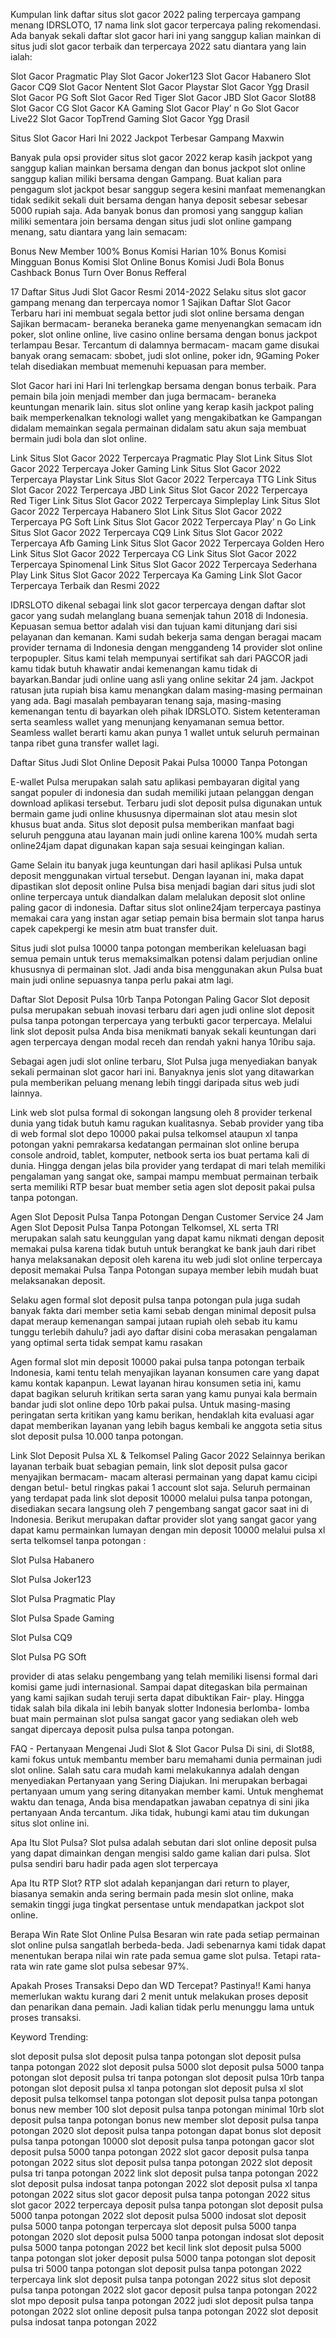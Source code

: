 Kumpulan link daftar situs slot gacor 2022 paling terpercaya gampang menang IDRSLOTO, 17 nama link slot gacor terpercaya paling rekomendasi. Ada banyak sekali daftar slot gacor hari ini yang sanggup kalian mainkan di situs judi slot gacor terbaik dan terpercaya 2022 satu diantara yang lain ialah:

Slot Gacor Pragmatic Play
Slot Gacor Joker123
Slot Gacor Habanero
Slot Gacor CQ9
Slot Gacor Nentent
Slot Gacor Playstar
Slot Gacor Ygg Drasil
Slot Gacor PG Soft
Slot Gacor Red Tiger
Slot Gacor JBD
Slot Gacor Slot88
Slot Gacor CG
Slot Gacor KA Gaming
Slot Gacor Play’ n Go
Slot Gacor Live22
Slot Gacor TopTrend Gaming
Slot Gacor Ygg Drasil

Situs Slot Gacor Hari Ini 2022 Jackpot Terbesar Gampang Maxwin

Banyak pula opsi provider situs slot gacor 2022 kerap kasih jackpot yang sanggup kalian mainkan bersama dengan dan bonus jackpot slot online sanggup kalian miliki bersama dengan Gampang. Buat kalian para pengagum slot jackpot besar sanggup segera kesini manfaat memenangkan tidak sedikit sekali duit bersama dengan hanya deposit sebesar sebesar 5000 rupiah saja. Ada banyak bonus dan promosi yang sanggup kalian miliki sementara join bersama dengan situs judi slot online gampang menang, satu diantara yang lain semacam:

Bonus New Member 100%
Bonus Komisi Harian 10%
Bonus Komisi Mingguan
Bonus Komisi Slot Online
Bonus Komisi Judi Bola
Bonus Cashback
Bonus Turn Over
Bonus Refferal

17 Daftar Situs Judi Slot Gacor Resmi 2014-2022
Selaku situs slot gacor gampang menang dan terpercaya nomor 1 Sajikan Daftar Slot Gacor Terbaru hari ini membuat segala bettor judi slot online bersama dengan Sajikan bermacam- beraneka beraneka game menyenangkan semacam idn poker, slot online online, live casino online bersama dengan bonus jackpot terlampau Besar. Tercantum di dalamnya bermacam- macam game disukai banyak orang semacam: sbobet, judi slot online, poker idn, 9Gaming Poker telah disediakan membuat memenuhi kepuasan para member.

Slot Gacor hari ini Hari Ini terlengkap bersama dengan bonus terbaik. Para pemain bila join menjadi member dan juga bermacam- beraneka keuntungan menarik lain. situs slot online yang kerap kasih jackpot paling baik memperkenalkan teknologi wallet yang mengakibatkan ke Gampangan didalam memainkan segala permainan didalam satu akun saja membuat bermain judi bola dan slot online.

Link Situs Slot Gacor 2022 Terpercaya Pragmatic Play Slot
Link Situs Slot Gacor 2022 Terpercaya Joker Gaming
Link Situs Slot Gacor 2022 Terpercaya Playstar
Link Situs Slot Gacor 2022 Terpercaya TTG
Link Situs Slot Gacor 2022 Terpercaya JBD
Link Situs Slot Gacor 2022 Terpercaya Red Tiger
Link Situs Slot Gacor 2022 Terpercaya Simpleplay
Link Situs Slot Gacor 2022 Terpercaya Habanero Slot
Link Situs Slot Gacor 2022 Terpercaya PG Soft
Link Situs Slot Gacor 2022 Terpercaya Play’ n Go
Link Situs Slot Gacor 2022 Terpercaya CQ9
Link Situs Slot Gacor 2022 Terpercaya Afb Gaming
Link Situs Slot Gacor 2022 Terpercaya Golden Hero
Link Situs Slot Gacor 2022 Terpercaya CG
Link Situs Slot Gacor 2022 Terpercaya Spinomenal
Link Situs Slot Gacor 2022 Terpercaya Sederhana Play
Link Situs Slot Gacor 2022 Terpercaya Ka Gaming
Link Slot Gacor Terpercaya Terbaik dan Resmi 2022

IDRSLOTO dikenal sebagai link slot gacor terpercaya dengan daftar slot gacor yang sudah melanglang buana semenjak tahun 2018 di Indonesia. Kepuasan semua bettor adalah visi dan tujuan kami ditunjang dari sisi pelayanan dan kemanan. Kami sudah bekerja sama dengan beragai macam provider ternama di Indonesia dengan menggandeng 14 provider slot online terpopupler. Situs kami telah mempunyai sertifikat sah dari PAGCOR jadi kamu tidak butuh khawatir andai kemenangan kamu tidak di bayarkan.Bandar judi online uang asli yang online sekitar 24 jam. Jackpot ratusan juta rupiah bisa kamu menangkan dalam masing-masing permainan yang ada. Bagi masalah pembayaran tenang saja, masing-masing kemenangan tentu di bayarkan oleh pihak IDRSLOTO. Sistem ketenteraman serta seamless wallet yang menunjang kenyamanan semua bettor. Seamless wallet berarti kamu akan punya 1 wallet untuk seluruh permainan tanpa ribet guna transfer wallet lagi.

Daftar Situs Judi Slot Online Deposit Pakai Pulsa 10000 Tanpa Potongan

E-wallet  Pulsa merupakan salah satu aplikasi pembayaran digital yang sangat  populer di indonesia dan sudah memiliki jutaan pelanggan dengan download  aplikasi tersebut. Terbaru judi slot deposit pulsa digunakan untuk  bermain game judi online khususnya dipermainan slot atau mesin slot  khusus buat anda. Situs slot deposit pulsa memberikan manfaat bagi  seluruh pengguna atau layanan main judi online karena 100% mudah serta  online24jam dapat digunakan kapan saja sesuai keingingan kalian.

Game  Selain itu banyak juga keuntungan dari hasil aplikasi Pulsa untuk  deposit menggunakan virtual tersebut. Dengan layanan ini, maka dapat  dipastikan slot deposit online Pulsa bisa menjadi bagian dari situs judi  slot online terpercaya untuk diandalkan dalam melalukan deposit slot  online paling gacor di indonesia. Daftar situs slot online24jam  terpercaya pastinya memakai cara yang instan agar setiap pemain bisa  bermain slot tanpa harus capek capekpergi ke mesin atm buat transfer  duit.

Situs judi slot pulsa 10000 tanpa potongan memberikan  keleluasan bagi semua pemain untuk terus memaksimalkan potensi dalam  perjudian online khususnya di permainan slot. Jadi anda bisa menggunakan  akun Pulsa buat main judi online sepuasnya tanpa perlu pakai atm lagi.


Daftar Slot Deposit Pulsa 10rb Tanpa Potongan Paling Gacor
Slot  deposit pulsa merupakan sebuah inovasi terbaru dari agen judi  online slot deposit pulsa tanpa potongan terpercaya yang terbukti gacor  terpercaya. Melalui link slot deposit pulsa Anda bisa menikmati banyak  sekali keuntungan dari agen terpercaya dengan modal receh dan rendah  yakni hanya 10ribu saja.

Sebagai agen judi slot online terbaru,  Slot Pulsa juga menyediakan banyak sekali permainan slot gacor hari ini.  Banyaknya jenis slot yang ditawarkan pula memberikan peluang menang  lebih tinggi daripada situs web judi lainnya.

Link web slot pulsa  formal di sokongan langsung oleh 8 provider terkenal dunia yang tidak  butuh kamu ragukan kualitasnya. Sebab provider yang tiba di web formal  slot depo 10000 pakai pulsa telkomsel ataupun xl tanpa potongan yakni  pemrakarsa kedatangan permainan slot online berupa console android,  tablet, komputer, netbook serta ios buat pertama kali di dunia. Hingga  dengan jelas bila provider yang terdapat di mari telah memiliki  pengalaman yang sangat oke, sampai mampu membuat permainan terbaik serta  memiliki RTP besar buat member setia agen slot deposit pakai pulsa  tanpa potongan.

Agen Slot Deposit Pulsa Tanpa Potongan Dengan Customer Service 24 Jam
Agen  Slot Deposit Pulsa Tanpa Potongan Telkomsel, XL serta TRI merupakan  salah satu keunggulan yang dapat kamu nikmati dengan deposit memakai  pulsa karena tidak butuh untuk berangkat ke bank jauh dari ribet hanya  melaksanakan deposit oleh karena itu web judi slot online terpercaya  deposit memakai Pulsa Tanpa Potongan supaya member lebih mudah buat  melaksanakan deposit.

Selaku agen formal slot deposit pulsa tanpa  potongan pula juga sudah banyak fakta dari member setia kami sebab  dengan minimal deposit pulsa dapat meraup kemenangan sampai jutaan  rupiah oleh sebab itu kamu tunggu terlebih dahulu? jadi ayo daftar  disini coba merasakan pengalaman yang optimal serta tidak sempat kamu  rasakan

Agen formal slot min deposit 10000 pakai pulsa tanpa  potongan terbaik Indonesia, kami tentu telah menyajikan layanan konsumen  care yang dapat kamu kontak kapanpun. Lewat layanan hirau konsumen  setia ini, kamu dapat bagikan seluruh kritikan serta saran yang kamu  punyai kala bermain bandar judi slot online depo 10rb pakai pulsa. Untuk  masing-masing peringatan serta kritikan yang kamu berikan, hendaklah  kita evaluasi agar dapat memberikan layanan yang lebih bagus kembali ke  anggota setia situs slot deposit pulsa 10.000 tanpa potongan.

Link Slot Deposit Pulsa XL & Telkomsel Paling Gacor 2022
Selainnya  berikan layanan terbaik buat sebagian pemain, link slot deposit pulsa  gacor menyajikan bermacam- macam alterasi permainan yang dapat kamu  cicipi dengan betul- betul ringkas pakai 1 account slot saja. Seluruh  permainan yang terdapat pada link slot deposit 10000 melalui pulsa tanpa  potongan, disediakan secara langsung oleh 7 pengembang sangat gacor  saat ini di Indonesia. Berikut merupakan daftar provider slot yang  sangat gacor yang dapat kamu permainkan lumayan dengan min deposit 10000  melalui pulsa xl serta telkomsel tanpa potongan :

Slot Pulsa Habanero

Slot Pulsa Joker123

Slot Pulsa Pragmatic Play

Slot Pulsa Spade Gaming

Slot Pulsa CQ9

Slot Pulsa PG SOft

provider  di atas selaku pengembang yang telah memiliki lisensi formal dari  komisi game judi internasional. Sampai dapat ditegaskan bila permainan  yang kami sajikan sudah teruji serta dapat dibuktikan Fair- play. Hingga  tidak salah bila dikala ini lebih banyak slotter Indonesia berlomba-  lomba buat main permainan slot pulsa sangat gacor yang sediakan oleh web  sangat dipercaya deposit pulsa pulsa tanpa potongan.

FAQ - Pertanyaan Mengenai Judi Slot & Slot Gacor Pulsa
Di  sini, di Slot88, kami fokus untuk membantu member baru memahami dunia  permainan judi slot online. Salah satu cara mudah kami melakukannya  adalah dengan menyediakan Pertanyaan yang Sering Diajukan. Ini merupakan  berbagai pertanyaan umum yang sering ditanyakan member kami. Untuk  menghemat waktu dan tenaga, Anda bisa mendapatkan jawaban cepatnya di  sini jika pertanyaan Anda tercantum. Jika tidak, hubungi kami atau tim  dukungan situs slot online ini.

Apa Itu Slot Pulsa?
Slot  pulsa adalah sebutan dari slot online deposit pulsa yang dapat dimainkan  dengan mengisi saldo game kalian dari pulsa. Slot pulsa sendiri baru  hadir pada agen slot terpercaya

Apa Itu RTP Slot?
RTP slot  adalah kepanjangan dari return to player, biasanya semakin anda sering  bermain pada mesin slot online, maka semakin tinggi juga tingkat  persentase untuk mendapatkan jackpot slot online.

Berapa Win Rate Slot Online Pulsa
Besaran  win rate pada setiap permainan slot online pulsa sangatlah  berbeda-beda. Jadi sebenarnya kami tidak dapat menentukan berapa nilai  win rate pada semua game slot pulsa. Tetapi rata-rata win rate game slot  pulsa sebesar 97%.

Apakah Proses Transaksi Depo dan WD Tercepat?
Pastinya!!  Kami hanya memerlukan waktu kurang dari 2 menit untuk melakukan proses  deposit dan penarikan dana pemain. Jadi kalian tidak perlu menunggu lama  untuk proses transaksi.

Keyword Trending:

slot deposit pulsa
slot deposit pulsa tanpa potongan
slot deposit pulsa tanpa potongan 2022
slot deposit pulsa 5000
slot deposit pulsa 5000 tanpa potongan
slot deposit pulsa tri tanpa potongan
slot deposit pulsa 10rb tanpa potongan
slot deposit pulsa xl tanpa potongan
slot deposit pulsa xl
slot deposit pulsa telkomsel tanpa potongan
slot deposit pulsa tanpa potongan bonus new member 100
slot deposit pulsa tanpa potongan minimal 10rb
slot deposit pulsa tanpa potongan bonus new member
slot deposit pulsa tanpa potongan 2020
slot deposit pulsa tanpa potongan dapat bonus
slot deposit pulsa tanpa potongan 10000
slot deposit pulsa tanpa potongan gacor
slot deposit pulsa 5000 tanpa potongan 2022
slot gacor deposit pulsa tanpa potongan 2022
situs slot deposit pulsa tanpa potongan 2022
slot deposit pulsa tri tanpa potongan 2022
link slot deposit pulsa tanpa potongan 2022
slot deposit pulsa indosat tanpa potongan 2022
slot deposit pulsa xl tanpa potongan 2022
situs slot gacor deposit pulsa tanpa potongan 2022
situs slot gacor 2022 terpercaya deposit pulsa tanpa potongan
slot deposit pulsa 5000 tanpa potongan 2022
slot deposit pulsa 5000 indosat
slot deposit pulsa 5000 tanpa potongan terpercaya
slot deposit pulsa 5000 tanpa potongan 2020
slot deposit pulsa 5000 tanpa potongan indosat
slot deposit pulsa 5000 tanpa potongan 2022 bet kecil
link slot deposit pulsa 5000 tanpa potongan
slot joker deposit pulsa 5000 tanpa potongan
slot deposit pulsa tri 5000 tanpa potongan
slot deposit pulsa tanpa potongan 2022 terpercaya
link slot deposit pulsa tanpa potongan 2022
situs slot deposit pulsa tanpa potongan 2022
slot gacor deposit pulsa tanpa potongan 2022
slot mpo deposit pulsa tanpa potongan 2022
judi slot deposit pulsa tanpa potongan 2022
slot online deposit pulsa tanpa potongan 2022
slot deposit pulsa indosat tanpa potongan 2022
